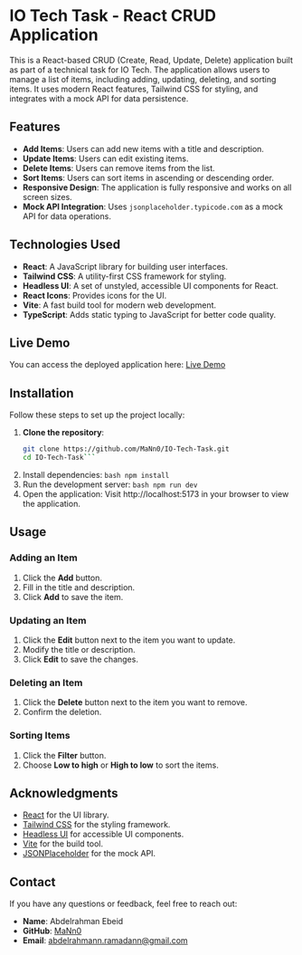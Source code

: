 # IO Tech Task - React CRUD Application

This is a React-based CRUD (Create, Read, Update, Delete) application built as part of a technical task for IO Tech. The application allows users to manage a list of items, including adding, updating, deleting, and sorting items. It uses modern React features, Tailwind CSS for styling, and integrates with a mock API for data persistence.

## Features

- **Add Items**: Users can add new items with a title and description.
- **Update Items**: Users can edit existing items.
- **Delete Items**: Users can remove items from the list.
- **Sort Items**: Users can sort items in ascending or descending order.
- **Responsive Design**: The application is fully responsive and works on all screen sizes.
- **Mock API Integration**: Uses `jsonplaceholder.typicode.com` as a mock API for data operations.

## Technologies Used

- **React**: A JavaScript library for building user interfaces.
- **Tailwind CSS**: A utility-first CSS framework for styling.
- **Headless UI**: A set of unstyled, accessible UI components for React.
- **React Icons**: Provides icons for the UI.
- **Vite**: A fast build tool for modern web development.
- **TypeScript**: Adds static typing to JavaScript for better code quality.

## Live Demo

You can access the deployed application here: [Live Demo](https://sage-empanada-f56d20.netlify.app/)

## Installation

Follow these steps to set up the project locally:

1. **Clone the repository**:
   ```bash
   git clone https://github.com/MaNn0/IO-Tech-Task.git
   cd IO-Tech-Task```
2. Install dependencies:
   ```bash npm install ```
3. Run the development server:
   ```bash npm run dev```
4. Open the application:
   Visit http://localhost:5173 in your browser to view the application.

## Usage

### Adding an Item

1. Click the **Add** button.
2. Fill in the title and description.
3. Click **Add** to save the item.

### Updating an Item

1. Click the **Edit** button next to the item you want to update.
2. Modify the title or description.
3. Click **Edit** to save the changes.

### Deleting an Item

1. Click the **Delete** button next to the item you want to remove.
2. Confirm the deletion.

### Sorting Items

1. Click the **Filter** button.
2. Choose **Low to high** or **High to low** to sort the items.

## Acknowledgments

- [React](https://reactjs.org/) for the UI library.
- [Tailwind CSS](https://tailwindcss.com/) for the styling framework.
- [Headless UI](https://headlessui.com/) for accessible UI components.
- [Vite](https://vitejs.dev/) for the build tool.
- [JSONPlaceholder](https://jsonplaceholder.typicode.com/) for the mock API.

## Contact

If you have any questions or feedback, feel free to reach out:

- **Name**: Abdelrahman Ebeid
- **GitHub**: [MaNn0](https://github.com/MaNn0)
- **Email**: [abdelrahmann.ramadann@gmail.com](mailto:abdelrahmann.ramadann@gmail.com)
